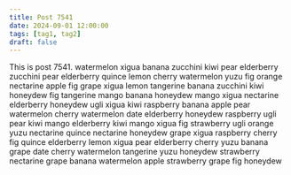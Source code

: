 ```yaml
---
title: Post 7541
date: 2024-09-01 12:00:00
tags: [tag1, tag2]
draft: false
---
```

This is post 7541.
watermelon
xigua
banana
zucchini
kiwi
pear
elderberry
zucchini
pear
elderberry
quince
lemon
cherry
watermelon
yuzu
fig
orange
nectarine
apple
fig
grape
xigua
lemon
tangerine
banana
zucchini
kiwi
honeydew
fig
tangerine
mango
banana
honeydew
mango
xigua
nectarine
elderberry
honeydew
ugli
xigua
kiwi
raspberry
banana
apple
pear
watermelon
cherry
watermelon
date
elderberry
honeydew
raspberry
ugli
pear
kiwi
mango
elderberry
kiwi
mango
xigua
fig
strawberry
ugli
orange
yuzu
nectarine
quince
nectarine
honeydew
grape
xigua
raspberry
cherry
fig
quince
elderberry
lemon
xigua
pear
elderberry
cherry
yuzu
banana
grape
date
cherry
watermelon
tangerine
yuzu
honeydew
strawberry
nectarine
grape
banana
watermelon
apple
strawberry
grape
fig
honeydew

